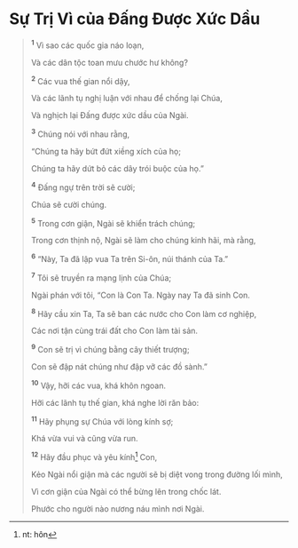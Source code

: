 # Sự Trị Vì của Ðấng Ðược Xức Dầu

> <sup><b>1</b></sup> Vì sao các quốc gia náo loạn,
>
> Và các dân tộc toan mưu chước hư không?
>
> <sup><b>2</b></sup> Các vua thế gian nổi dậy,
>
> Và các lãnh tụ nghị luận với nhau để chống lại Chúa,
>
> Và nghịch lại Ðấng được xức dầu của Ngài.
>
> <sup><b>3</b></sup> Chúng nói với nhau rằng,
>
> “Chúng ta hãy bứt đứt xiềng xích của họ;
>
> Chúng ta hãy dứt bỏ các dây trói buộc của họ.”
>
> <sup><b>4</b></sup> Ðấng ngự trên trời sẽ cười;
>
> Chúa sẽ cười chúng.
>
> <sup><b>5</b></sup> Trong cơn giận, Ngài sẽ khiển trách chúng;
>
> Trong cơn thịnh nộ, Ngài sẽ làm cho chúng kinh hãi, mà rằng,
>
> <sup><b>6</b></sup> “Này, Ta đã lập vua Ta trên Si-ôn, núi thánh của Ta.”
>
> <sup><b>7</b></sup> Tôi sẽ truyền ra mạng lịnh của Chúa;
>
> Ngài phán với tôi, “Con là Con Ta. Ngày nay Ta đã sinh Con.
>
> <sup><b>8</b></sup> Hãy cầu xin Ta, Ta sẽ ban các nước cho Con làm cơ nghiệp,
>
> Các nơi tận cùng trái đất cho Con làm tài sản.
>
> <sup><b>9</b></sup> Con sẽ trị vì chúng bằng cây thiết trượng;
>
> Con sẽ đập nát chúng như đập vỡ các đồ sành.”
>
> <sup><b>10</b></sup> Vậy, hỡi các vua, khá khôn ngoan.
>
> Hỡi các lãnh tụ thế gian, khá nghe lời răn bảo:
>
> <sup><b>11</b></sup> Hãy phụng sự Chúa với lòng kính sợ;
>
> Khá vừa vui và cũng vừa run.
>
> <sup><b>12</b></sup> Hãy đầu phục và yêu kính[^1-7cebdbef-36c9-4990-aea8-f1f967ad000e] Con,
>
> Kẻo Ngài nổi giận mà các người sẽ bị diệt vong trong đường lối mình,
>
> Vì cơn giận của Ngài có thể bừng lên trong chốc lát.
>
> Phước cho người nào nương náu mình nơi Ngài.

[^1-7cebdbef-36c9-4990-aea8-f1f967ad000e]: nt: hôn
